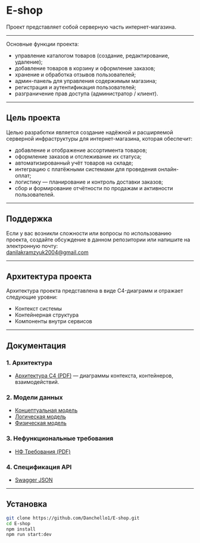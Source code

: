 # E-shop

Проект представляет собой серверную часть интернет-магазина.

---

Основные функции проекта:

- управление каталогом товаров (создание, редактирование, удаление);
- добавление товаров в корзину и оформление заказов;
- хранение и обработка отзывов пользователей;
- админ-панель для управления содержимым магазина;
- регистрация и аутентификация пользователей;
- разграничение прав доступа (администратор / клиент).

---
## Цель проекта

Целью разработки является создание надёжной и расширяемой серверной инфраструктуры для интернет-магазина, которая обеспечит:

- добавление и отображение ассортимента товаров;
- оформление заказов и отслеживание их статуса;
- автоматизированный учёт товаров на складе;
- интеграцию с платёжными системами для проведения онлайн-оплат;
- логистику — планирование и контроль доставки заказов;
- сбор и формирование отчётности по продажам и активности пользователей.
---
## Поддержка

Если у вас возникли сложности или вопросы по использованию проекта, создайте обсуждение в данном репозитории или напишите на электронную почту:  
[danilakramzyuk2004@gmail.com](mailto:danilakramzyuk2004@gmail.com)

---

## Архитектура проекта

Архитектура проекта представлена в виде C4-диаграмм и отражает следующие уровни:

- Контекст системы
- Контейнерная структура
- Компоненты внутри сервисов

---

## Документация

### 1. Архитектура

- [Архитектура C4 (PDF)](docs/Архитектура%20C4.pdf) — диаграммы контекста, контейнеров, взаимодействий.

### 2. Модели данных

- [Концептуальная модель](docs/Концептуальная%20модель.png)
- [Логическая модель](docs/Логическая%20модель.png)
- [Физическая модель](docs/Физическая%20модель.png)

### 3. Нефункциональные требования

- [НФ Требования (PDF)](docs/НФ%20Требования.pdf)

### 4. Спецификация API

- [Swagger JSON](docs/swagger.json)

---

## Установка

```bash
git clone https://github.com/Danchello1/E-shop.git
cd E-shop
npm install
npm run start:dev
